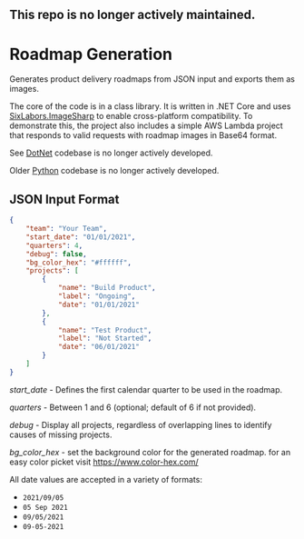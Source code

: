 ## This repo is no longer actively maintained.

# Roadmap Generation

Generates product delivery roadmaps from JSON input and exports them as images.

The core of the code is in a class library. It is written in .NET Core and uses [SixLabors.ImageSharp](https://docs.sixlabors.com/index.html) to enable cross-platform compatibility. To demonstrate this, the project also includes a simple AWS Lambda project that responds to valid requests with roadmap images in Base64 format.

See [DotNet](https://github.com/fugro/AutoTimeLiner/tree/main/DotNet) codebase is no longer actively developed.

Older [Python](https://github.com/fugro/AutoTimeLiner/blob/main/AutoTimeLiner) codebase is no longer actively developed.

## JSON Input Format

```json
{
    "team": "Your Team",
    "start_date": "01/01/2021",
    "quarters": 4,
    "debug": false,
    "bg_color_hex": "#ffffff",
    "projects": [
        {
            "name": "Build Product",
            "label": "Ongoing",
            "date": "01/01/2021"
        },
        {
            "name": "Test Product",
            "label": "Not Started",
            "date": "06/01/2021"
        }
    ]
}
```

*start_date* - Defines the first calendar quarter to be used in the roadmap.

*quarters* - Between 1 and 6 (optional; default of 6 if not provided).

*debug* - Display all projects, regardless of overlapping lines to identify causes of missing projects.

*bg_color_hex* - set the background color for the generated roadmap. for an easy color picket visit https://www.color-hex.com/

All date values are accepted in a variety of formats:
* `2021/09/05`
* `05 Sep 2021`
* `09/05/2021`
* `09-05-2021`
